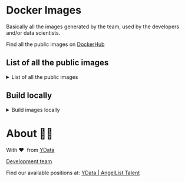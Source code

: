 # Docker Images

Basically all the images generated by the team, used by the developers and/or data scientists.

Find all the public images on [DockerHub](https://hub.docker.com/u/ydata)

## List of all the public images

<details>
<summary>List of all the public images</summary>

Replace `${TAG}` with any of the [released](https://github.com/ydataai/dockerfiles/releases) versions number.

```
###### CPU ######
## LABS
docker.io/ydata/h2oflow:${TAG}-cpu
docker.io/ydata/jupyterlab_python:${TAG}-cpu
docker.io/ydata/jupyterlab_python_tensorflow-1.15:${TAG}-cpu
docker.io/ydata/jupyterlab_python_tensorflow-2.3:${TAG}-cpu
docker.io/ydata/jupyterlab_python_torch-1.7:${TAG}-cpu
docker.io/ydata/jupyterlab_r:${TAG}-cpu
docker.io/ydata/jupyterlab_r_tensorflow-1.15:${TAG}-cpu
docker.io/ydata/jupyterlab_r_tensorflow-2.3:${TAG}-cpu
docker.io/ydata/jupyterlab_r_torch-1.7:${TAG}-cpu
docker.io/ydata/visualcode:${TAG}-cpu
docker.io/ydata/visualcode_tensorflow-1.15:${TAG}-cpu
docker.io/ydata/visualcode_tensorflow-2.3:${TAG}-cpu
docker.io/ydata/visualcode_torch-1.7:${TAG}-cpu

## PIPELINES
docker.io/ydata/pipelines_python_ydata:${TAG}-cpu [SIMPLE | NONE]
docker.io/ydata/pipelines_python_tensorflow-1.15:${TAG}-cpu
docker.io/ydata/pipelines_python_tensorflow-2.3:${TAG}-cpu
docker.io/ydata/pipelines_python_torch-1.7:${TAG}-cpu

## OTHERS
docker.io/ydata/dask-worker:2021.06.0-1.1.1
docker.io/ydata/node_image:1.0.0

## BASE (base for above images)
docker.io/ydata/base_cpu_python:${TAG}
docker.io/ydata/base_cpu_r:${TAG}
docker.io/ydata/base_ydata_cpu_python${TAG}
###### END OF CPU ######

######     GPU    ######
## LABS
docker.io/ydata/h2oflow:${TAG}-gpu
docker.io/ydata/jupyterlab_python:${TAG}-gpu-cuda10.0
docker.io/ydata/jupyterlab_python:${TAG}-gpu-cuda10.1
docker.io/ydata/jupyterlab_python:${TAG}-gpu-cuda11.0
docker.io/ydata/jupyterlab_python_tensorflow-1.15:${TAG}-gpu
docker.io/ydata/jupyterlab_python_tensorflow-2.3:${TAG}-gpu
docker.io/ydata/jupyterlab_python_torch-1.7:${TAG}-gpu
docker.io/ydata/jupyterlab_r:${TAG}-gpu-cuda10.0
docker.io/ydata/jupyterlab_r:${TAG}-gpu-cuda10.1
docker.io/ydata/jupyterlab_r_tensorflow-1.15:${TAG}-gpu
docker.io/ydata/jupyterlab_r_tensorflow-2.3:${TAG}-gpu
docker.io/ydata/jupyterlab_r_torch-1.7:${TAG}-gpu
docker.io/ydata/visualcode:${TAG}-gpu-cuda10.0
docker.io/ydata/visualcode:${TAG}-gpu-cuda10.1
docker.io/ydata/visualcode:${TAG}-gpu-cuda11.0
docker.io/ydata/visualcode_tensorflow-1.15:${TAG}-gpu
docker.io/ydata/visualcode_tensorflow-2.3:${TAG}-gpu
docker.io/ydata/visualcode_torch-1.7:${TAG}-gpu

## PIPELINES
docker.io/ydata/pipelines_python_tensorflow-1.15:${TAG}-gpu
docker.io/ydata/pipelines_python_tensorflow-2.3:${TAG}-gpu
docker.io/ydata/pipelines_python_torch-1.7:${TAG}-gpu

## OTHERS
docker.io/ydata/nvidia-cuda:10.0-ubuntu18.04
docker.io/ydata/nvidia-cuda:10.1-ubuntu18.04
docker.io/ydata/nvidia-cuda:11.0-ubuntu18.04

## BASE (base for above images)
docker.io/ydata/base_gpu_r_cuda100:${TAG}
docker.io/ydata/base_gpu_r_cuda101:${TAG}
docker.io/ydata/base_gpu_r_cuda110:${TAG}
docker.io/ydata/base_gpu_python_cuda100:${TAG}
docker.io/ydata/base_gpu_python_cuda101:${TAG}
docker.io/ydata/base_gpu_python_cuda110:${TAG}
docker.io/ydata/base_ydata_gpu_python_cuda100:${TAG}
docker.io/ydata/base_ydata_gpu_python_cuda101:${TAG}
docker.io/ydata/base_ydata_gpu_python_cuda110:${TAG}
###### END OF GPU ######
```

</details>

## Build locally

<details>
<summary>Build images locally</summary>

`
NOTE: Due do the privacy of the python YData packages, and since most of the images are based in the image with this packages, some of the builds will fail. 
`

```
cd docker-compose/
```

Edit the `.env` file with:

```
TAG=(anything)
```

You can leave the registries empty:

```
PUBLIC_REGISTRY=
PRIVATE_REGISTRY=
```

Otherwise, please finish the regsitry with the slash `/` like: `docker.io/ydata/`

You can build all the images (cpu and gpu) at once:

```
./build-all.sh
```

Or, if you want to build just a set os images, run:

```
docker-compose -f {yaml_file} build
```

All the `.yaml` files contains the full path of images to make the build possible. 
</details>

# About 👯‍♂️

With ❤️ &nbsp;from [YData](https://ydata.ai)

[Development team](mailto://developers@ydata.ai)

Find our available positions at: [YData | AngelList Talent](https://angel.co/company/ydata)
